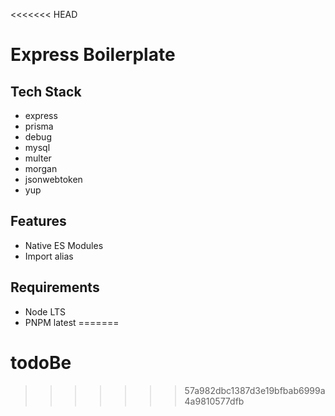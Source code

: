 <<<<<<< HEAD
# Express Boilerplate

## Tech Stack

- express
- prisma
- debug
- mysql
- multer
- morgan
- jsonwebtoken
- yup

## Features

- Native ES Modules
- Import alias

## Requirements

- Node LTS
- PNPM latest
=======
# todoBe
>>>>>>> 57a982dbc1387d3e19bfbab6999a4a9810577dfb
